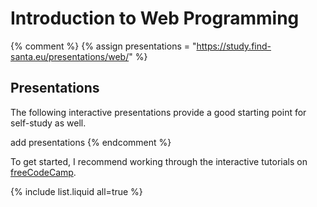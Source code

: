 # Introduction to Web Programming

{% comment %}
{% assign presentations = "https://study.find-santa.eu/presentations/web/" %}

## Presentations

The following interactive presentations provide a good starting point for
self-study as well.

add presentations
{% endcomment %}

To get started, I recommend working through the interactive tutorials on
[freeCodeCamp](https://www.freecodecamp.org/).

{% include list.liquid all=true %}

